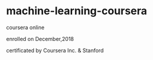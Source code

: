# machine-learning-coursera
coursera online

enrolled on December,2018

certificated by Coursera Inc. & Stanford


